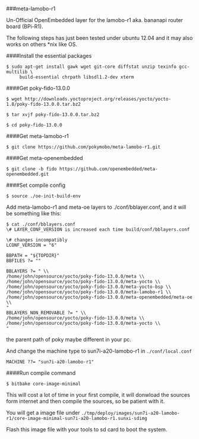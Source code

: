 ###meta-lamobo-r1

Un-Official OpenEmbedded layer for the lamobo-r1 aka. bananapi router board (BPi-R1).



The following steps has just been tested under ubuntu 12.04 and it may also works on others *nix like OS.


####Install the essential packages

```shell
$ sudo apt-get install gawk wget git-core diffstat unzip texinfo gcc-multilib \
     build-essential chrpath libsdl1.2-dev xterm
```

####Get poky-fido-13.0.0

```shell
$ wget http://downloads.yoctoproject.org/releases/yocto/yocto-1.8/poky-fido-13.0.0.tar.bz2

$ tar xvjf poky-fido-13.0.0.tar.bz2

$ cd poky-fido-13.0.0
```

####Get meta-lamobo-r1

```shell
$ git clone https://github.com/pokymobo/meta-lamobo-r1.git
```

####Get meta-openembedded

```shell
$ git clone -b fido https://github.com/openembedded/meta-openembedded.git
```

####Set compile config

```shell
$ source ./oe-init-build-env
```

Add meta-lamobo-r1 and meta-oe layers to ./conf/bblayer.conf, and it will be something like this:

```shell
$ cat ./conf/bblayers.conf
\# LAYER_CONF_VERSION is increased each time build/conf/bblayers.conf

\# changes incompatibly
LCONF_VERSION = "6"

BBPATH = "${TOPDIR}"
BBFILES ?= ""

BBLAYERS ?= " \\
/home/john/opensource/yocto/poky-fido-13.0.0/meta \\
/home/john/opensource/yocto/poky-fido-13.0.0/meta-yocto \\
/home/john/opensource/yocto/poky-fido-13.0.0/meta-yocto-bsp \\
/home/john/opensource/yocto/poky-fido-13.0.0/meta-lamobo-r1 \\
/home/john/opensource/yocto/poky-fido-13.0.0/meta-openembedded/meta-oe \\
"
BBLAYERS_NON_REMOVABLE ?= " \\
/home/john/opensource/yocto/poky-fido-13.0.0/meta \\
/home/john/opensource/yocto/poky-fido-13.0.0/meta-yocto \\
"
```

the parent path of poky maybe different in your pc.


And change the machine type to sun7i-a20-lamobo-r1 in `./conf/local.conf`

```shell
MACHINE ??= "sun7i-a20-lamobo-r1"
```

####Run compile command
```shell
$ bitbake core-image-minimal
```

This will cost a lot of time in your first compile, it will donwload the sources form internet and then compile the sources, so be patient with it.

You will get a image file under `./tmp/deploy/images/sun7i-a20-lamobo-r1/core-image-minimal-sun7i-a20-lamobo-r1.sunxi-sdimg`

Flash this image file with your tools to sd card to boot the system.
